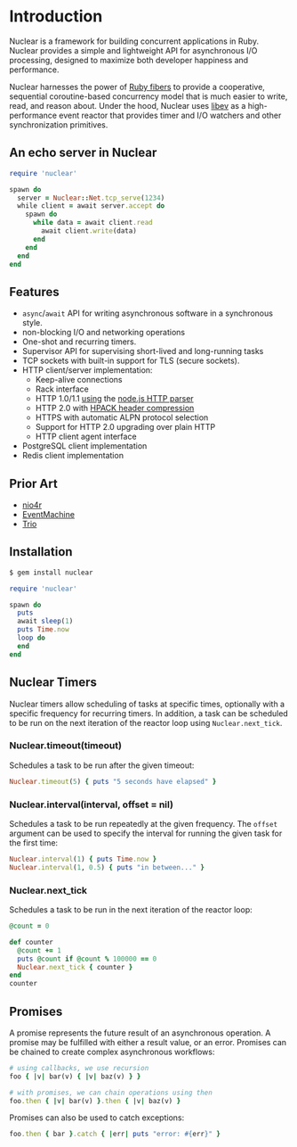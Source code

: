 # Introduction

Nuclear is a framework for building concurrent applications in Ruby. Nuclear 
provides a simple and lightweight API for asynchronous I/O processing, designed
to maximize both developer happiness and performance.

Nuclear harnesses the power of
[Ruby fibers](https://ruby-doc.org/core-2.5.1/Fiber.html) to provide a
cooperative, sequential coroutine-based concurrency model that is much easier
to write, read, and reason about. Under the hood, Nuclear uses
[libev](https://github.com/enki/libev) as a high-performance event reactor that
provides timer and I/O watchers and other synchronization primitives.

## An echo server in Nuclear

```ruby
require 'nuclear'

spawn do
  server = Nuclear::Net.tcp_serve(1234)
  while client = await server.accept do
    spawn do
      while data = await client.read
        await client.write(data)
      end
    end
  end
end
```

## Features

* `async`/`await` API for writing asynchronous software in a synchronous style.
* non-blocking I/O and networking operations
* One-shot and recurring timers.
* Supervisor API for supervising short-lived and long-running tasks
* TCP sockets with built-in support for TLS \(secure sockets\).
* HTTP client/server implementation:
  * Keep-alive connections
  * Rack interface
  * HTTP 1.0/1.1 [using](https://github.com/tmm1/http_parser.rb) the [node.js HTTP parser](https://github.com/nodejs/http-parser)
  * HTTP 2.0 with [HPACK header compression](https://github.com/igrigorik/http-2)
  * HTTPS with automatic ALPN protocol selection
  * Support for HTTP 2.0 upgrading over plain HTTP
  * HTTP client agent interface
* PostgreSQL client implementation
* Redis client implementation

## Prior Art

* [nio4r](https://github.com/socketry/nio4r/)
* [EventMachine](https://github.com/eventmachine/eventmachine)
* [Trio](https://trio.readthedocs.io/)

## Installation

```bash
$ gem install nuclear
```

```ruby
require 'nuclear'

spawn do
  puts 
  await sleep(1)
  puts Time.now
  loop do
  end
end
```

## Nuclear Timers

Nuclear timers allow scheduling of tasks at specific times, optionally with a specific frequency for recurring timers. In addition, a task can be scheduled to be run on the next iteration of the reactor loop using `Nuclear.next_tick`.

### Nuclear.timeout\(timeout\)

Schedules a task to be run after the given timeout:

```ruby
Nuclear.timeout(5) { puts "5 seconds have elapsed" }
```

### Nuclear.interval\(interval, offset = nil\)

Schedules a task to be run repeatedly at the given frequency. The `offset` argument can be used to specify the interval for running the given task for the first time:

```ruby
Nuclear.interval(1) { puts Time.now }
Nuclear.interval(1, 0.5) { puts "in between..." }
```

### Nuclear.next\_tick

Schedules a task to be run in the next iteration of the reactor loop:

```ruby
@count = 0

def counter
  @count += 1
  puts @count if @count % 100000 == 0
  Nuclear.next_tick { counter }
end
counter
```

## Promises

A promise represents the future result of an asynchronous operation. A promise may be fulfilled with either a result value, or an error. Promises can be chained to create complex asynchronous workflows:

```ruby
# using callbacks, we use recursion
foo { |v| bar(v) { |v| baz(v) } }

# with promises, we can chain operations using then
foo.then { |v| bar(v) }.then { |v| baz(v) }
```

Promises can also be used to catch exceptions:

```ruby
foo.then { bar }.catch { |err| puts "error: #{err}" }
```

